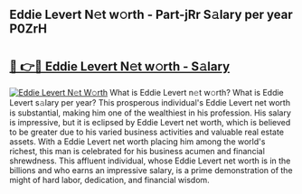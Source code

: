 ## Eddie Levert N𝚎t w𝚘rth - Part-jRr S𝚊lary per year P0ZrH

# <h2><a href="http://gc0ps7b.nevu.top/?p=Eddie+Levert">🔗 👉🔴 Eddie Levert N𝚎t w𝚘rth - S𝚊lary</a></h2>

[![Eddie Levert N𝚎t W𝚘rth](https://i.imgur.com/Oavwk0R.jpeg)](http://gc0ps7b.nevu.top/?p=Eddie+Levert)
What is Eddie Levert n𝚎t w𝚘rth? What is Eddie Levert s𝚊lary per year?
This prosperous individual's Eddie Levert net worth is substantial, making him one of the wealthiest in his profession. His salary is impressive, but it is eclipsed by Eddie Levert net worth, which is believed to be greater due to his varied business activities and valuable real estate assets. With a Eddie Levert net worth placing him among the world's richest, this man is celebrated for his business acumen and financial shrewdness. This affluent individual, whose Eddie Levert net worth is in the billions and who earns an impressive salary, is a prime demonstration of the might of hard labor, dedication, and financial wisdom.
